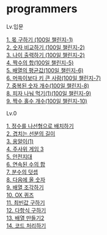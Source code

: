 # programmers

Lv.입문

<a href="https://school.programmers.co.kr/learn/courses/30/lessons/120805" target="_blank"> 1. 몫 구하기 (100일 챌린지-1)</a><br>
<a href="https://school.programmers.co.kr/learn/courses/30/lessons/120807" target="_blank"> 2. 숫자 비교하기 (100일 챌린지-2)</a><br>
<a href="https://school.programmers.co.kr/learn/courses/30/lessons/120820" target="_blank"> 3. 나이 출력하기 (100일 챌린지-2)</a><br>
<a href="https://school.programmers.co.kr/learn/courses/30/lessons/120829" target="_blank"> 4. 짝수의 합(100일 챌린지-5)</a><br>
<a href="https://school.programmers.co.kr/learn/courses/30/lessons/120817" target="_blank"> 5. 배열의 평균값(100일 챌린지-6)</a><br>
<a href="https://school.programmers.co.kr/learn/courses/30/lessons/120585" target="_blank"> 6. 머쓱이보다 키 큰 사람(100일 챌린지-7)</a><br>
<a href="https://school.programmers.co.kr/learn/courses/30/lessons/120583" target="_blank"> 7. 중복된 숫자 개수(100일 챌린지-8)</a><br>
<a href="https://school.programmers.co.kr/learn/courses/30/lessons/120814" target="_blank"> 8. 피자 나눠 먹기(1)(100일 챌린지-9)</a><br>
<a href="https://school.programmers.co.kr/learn/courses/30/lessons/120824" target="_blank"> 9. 짝수 홀수 개수(100일 챌린지-10)</a><br>

Lv.0

<a href="https://school.programmers.co.kr/learn/courses/30/lessons/181832" target="_blank"> 1. 정수를 나선형으로 배치하기 </a><br>
<a href="https://school.programmers.co.kr/learn/courses/30/lessons/120876" target="_blank"> 2. 겹치는 선분의 길이 </a><br>
<a href="https://school.programmers.co.kr/learn/courses/30/lessons/120956" target="_blank"> 3. 옹알이(1)</a><br>
<a href="https://school.programmers.co.kr/learn/courses/30/lessons/181916" target="_blank"> 4. 주사위 게임 3</a><br>
<a href="https://school.programmers.co.kr/learn/courses/30/lessons/120866" target="_blank"> 5. 안전지대</a><br>
<a href="https://school.programmers.co.kr/learn/courses/30/lessons/120923" target="_blank"> 6. 연속된 수의 합</a><br>
<a href="https://school.programmers.co.kr/learn/courses/30/lessons/120808" target="_blank"> 7. 분수의 덧셉</a><br>
<a href="https://school.programmers.co.kr/learn/courses/30/lessons/120924" target="_blank"> 8. 다음에 올 숫자</a><br>
<a href="https://school.programmers.co.kr/learn/courses/30/lessons/181893" target="_blank"> 9. 배열 조각하기</a><br>
<a href="https://school.programmers.co.kr/learn/courses/30/lessons/120907" target="_blank"> 10. OX 퀴즈</a><br>
<a href="https://school.programmers.co.kr/learn/courses/30/lessons/120907" target="_blank"> 11. 최빈값 구하기</a><br>
<a href="https://school.programmers.co.kr/learn/courses/30/lessons/120863" target="_blank"> 12. 다항식 구하기</a><br>
<a href="https://school.programmers.co.kr/learn/courses/30/lessons/181921" target="_blank"> 13. 배열 만들기2</a><br>
<a href="https://school.programmers.co.kr/learn/courses/30/lessons/181932" target="_blank"> 14. 코드 처리하기</a><br>

